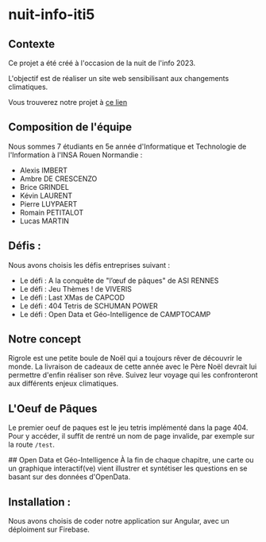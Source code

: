 # nuit-info-iti5


## Contexte

Ce projet a été créé à l'occasion de la nuit de l'info 2023.

L'objectif est de réaliser un site web sensibilisant aux changements climatiques.

Vous trouverez notre projet à [ce lien](https://secretletter.web.app/)

## Composition de l'équipe 

Nous sommes 7 étudiants en 5e année d'Informatique et Technologie de l'Information à l'INSA Rouen Normandie :

  - Alexis IMBERT
  - Ambre DE CRESCENZO
  - Brice GRINDEL
  - Kévin LAURENT
  - Pierre LUYPAERT
  - Romain PETITALOT
  - Lucas MARTIN

## Défis :

Nous avons choisis les défis entreprises suivant :

  - Le défi : A la conquête de "l’œuf de pâques" de ASI RENNES
  - Le défi : Jeu Thèmes ! de VIVERIS
  - Le défi : Last XMas de CAPCOD
  - Le défi : 404 Tetris de SCHUMAN POWER
  - Le défi : Open Data et Géo-Intelligence de CAMPTOCAMP

## Notre concept

Rigrole est une petite boule de Noël qui a toujours rêver de découvrir le monde. La livraison de cadeaux de cette année avec le Père Noël devrait lui permettre d'enfin réaliser son rêve. Suivez leur voyage qui les confronteront aux différents enjeux climatiques.

## L'Oeuf de Pâques

Le premier oeuf de paques est le jeu tetris implémenté dans la page 404. Pour y accéder, il suffit de rentré un nom de page invalide, par exemple sur la route `/test`.

## Open Data et Géo-Intelligence
À la fin de chaque chapitre, une carte ou un graphique interactif(ve) vient illustrer et syntétiser les questions en se basant sur des données d'OpenData.


## Installation :

Nous avons choisis de coder notre application sur Angular, avec un déploiment sur Firebase.
